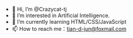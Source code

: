 - 👋 Hi, I’m @Crazycat-tj
- 👀 I’m interested in Artificial Intelligence.
- 🌱 I’m currently learning HTML/CSS/JavaScript
- 📫 How to reach me：tian-d-jun@foxmail.com

<!---
Crazycat-tj/Crazycat-tj is a ✨ special ✨ repository because its `README.md` (this file) appears on your GitHub profile.
You can click the Preview link to take a look at your changes.
--->
